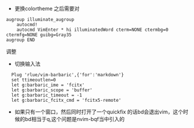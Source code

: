 - 更换colortheme 之后需要对

```
augroup illuminate_augroup
    autocmd!
    autocmd VimEnter * hi illuminatedWord cterm=NONE ctermbg=0 ctermfg=NONE guibg=Gray35
augroup END
```
调整

- 切换输入法
```
  Plug 'rlue/vim-barbaric',{'for':'markdown'}
  set ttimeoutlen=0
  let g:barbaric_ime = 'fcitx'
  let g:barbaric_scope = 'buffer'
  let g:barbaric_timeout = -1
  let g:barbaric_fcitx_cmd = 'fcitx5-remote'
```

- 如果只有一个窗口，然后同时打开了一个quickfix 的话bd会退出vim，这个时候的bd相当于q,这个问题是nvim-bqf当中引入的
